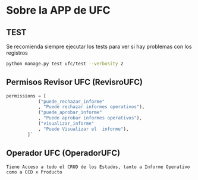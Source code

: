 # Sobre la APP de UFC

## TEST
Se recomienda siempre ejecutar los tests para ver si hay problemas con los registros

```bash
python manage.py test ufc/test --verbosity 2
```


## Permisos Revisor UFC (RevisroUFC)
```python
permissions = [
            ("puede_rechazar_informe"
            , "Puede rechazar informes operativos"),
            ("puede_aprobar_informe"
            , "Puede aprobar informes operativos"),
            ("visualizar_informe"
            , "Puede Visualizar el  informe"),
        ]`
```

## Operador UFC (OperadorUFC)
    Tiene Acceso a todo el CRUD de los Estados, tanto a Informe Operativo como a CCD x Producto
